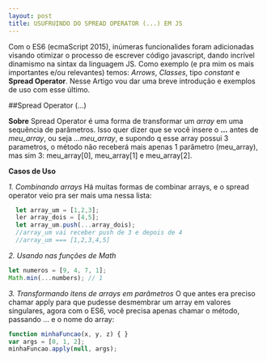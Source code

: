 ```yaml
---
layout: post
title: USUFRUINDO DO SPREAD OPERATOR (...) EM JS
---
```


Com o ES6 (ecmaScript 2015), inúmeras funcionalides foram adicionadas visando otimizar o processo de 
escrever código javascript, dando incrível dinamismo na sintax da linguagem JS. Como exemplo (e pra mim os mais importantes e/ou relevantes) temos: *Arrows*, *Classes*, tipo *constant*
e **Spread Operator**.
Nesse Artigo vou dar uma breve introdução e exemplos de uso com esse último.

##Spread Operator (...)

**Sobre**
Spread Operator é uma forma de transformar um *array* em uma sequência de parâmetros. Isso quer dizer que se
você insere o **...** antes de *meu_array*, ou seja *...meu_array*, e supondo q esse array possui 3 parametros, o método
não receberá mais apenas 1 parâmetro (meu_array), mas sim 3: meu_array[0],  meu_array[1] e  meu_array[2].

**Casos de Uso**

*1. Combinando arrays*
Há muitas formas de combinar arrays, e o spread operator veio pra ser mais uma nessa lista:
```javascript
  let array_um = [1,2,3];
  ler array_dois = [4,5];
  let array_um.push(...array_dois);
  //array_um vai receber push de 3 e depois de 4
  //array_um === [1,2,3,4,5]
```

*2. Usando nas funções de Math*
```javascript
let numeros = [9, 4, 7, 1];
Math.min(...numbers); // 1
```

*3. Transformando itens de arrays em parâmetros*
O que antes era preciso chamar apply para que pudesse desmembrar um array em valores singulares, agora com o ES6, você
precisa apenas chamar o método, passando ... e o nome do array:
```javascript
function minhaFuncao(x, y, z) { }
var args = [0, 1, 2];
minhaFuncao.apply(null, args);
```
